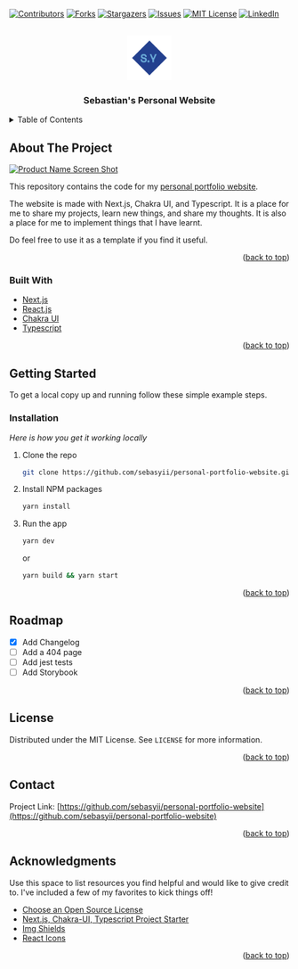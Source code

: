 <div id="top"></div>

<!-- PROJECT SHIELDS -->
<!--
*** I'm using markdown "reference style" links for readability.
*** Reference links are enclosed in brackets [ ] instead of parentheses ( ).
*** See the bottom of this document for the declaration of the reference variables
*** for contributors-url, forks-url, etc. This is an optional, concise syntax you may use.
*** https://www.markdownguide.org/basic-syntax/#reference-style-links
-->

[![Contributors][contributors-shield]][contributors-url]
[![Forks][forks-shield]][forks-url]
[![Stargazers][stars-shield]][stars-url]
[![Issues][issues-shield]][issues-url]
[![MIT License][license-shield]][license-url]
[![LinkedIn][linkedin-shield]][linkedin-url]

<!-- PROJECT LOGO -->
<br />
<div align="center">
  <a href="https://github.com/sebasyii/personal-portfolio-website">
    <img src="public/sebastian-yii-logo.svg" alt="Sebastian's Personal Website Logo" width="80" height="80">
  </a>

  <h3 align="center">Sebastian&#39;s Personal Website</h3>
</div>

<!-- TABLE OF CONTENTS -->
<details>
  <summary>Table of Contents</summary>
  <ol>
    <li>
      <a href="#about-the-project">About The Project</a>
      <ul>
        <li><a href="#built-with">Built With</a></li>
      </ul>
    </li>
    <li>
      <a href="#getting-started">Getting Started</a>
      <ul>
        <li><a href="#prerequisites">Prerequisites</a></li>
        <li><a href="#installation">Installation</a></li>
      </ul>
    </li>
    <li><a href="#license">License</a></li>
    <li><a href="#contact">Contact</a></li>
    <li><a href="#acknowledgments">Acknowledgments</a></li>
  </ol>
</details>

<!-- ABOUT THE PROJECT -->

## About The Project

[![Product Name Screen Shot][product-screenshot]](https://sebastianyii.com)

This repository contains the code for my [personal portfolio website](https://sebastianyii.com).

The website is made with Next.js, Chakra UI, and Typescript. It is a place for me to share my projects, learn new things, and share my thoughts. It is also a place for me to implement things that I have learnt.

Do feel free to use it as a template if you find it useful.

<p align="right">(<a href="#top">back to top</a>)</p>

### Built With

- [Next.js](https://nextjs.org/)
- [React.js](https://reactjs.org/)
- [Chakra UI](https://chakra-ui.com/)
- [Typescript](https://typescriptlang.org/)

<p align="right">(<a href="#top">back to top</a>)</p>

<!-- GETTING STARTED -->

## Getting Started

To get a local copy up and running follow these simple example steps.

### Installation

_Here is how you get it working locally_

1. Clone the repo
   ```sh
   git clone https://github.com/sebasyii/personal-portfolio-website.git
   ```
2. Install NPM packages
   ```sh
   yarn install
   ```
3. Run the app
   ```sh
   yarn dev
   ```
   or
   ```sh
   yarn build && yarn start
   ```

<p align="right">(<a href="#top">back to top</a>)</p>

<!-- ROADMAP -->

## Roadmap

- [x] Add Changelog
- [ ] Add a 404 page
- [ ] Add jest tests
- [ ] Add Storybook

<p align="right">(<a href="#top">back to top</a>)</p>

<!-- LICENSE -->

## License

Distributed under the MIT License. See `LICENSE` for more information.

<p align="right">(<a href="#top">back to top</a>)</p>

<!-- CONTACT -->

## Contact

Project Link: [https://github.com/sebasyii/personal-portfolio-website](https://github.com/sebasyii/personal-portfolio-website)

<p align="right">(<a href="#top">back to top</a>)</p>

<!-- ACKNOWLEDGMENTS -->

## Acknowledgments

Use this space to list resources you find helpful and would like to give credit to. I've included a few of my favorites to kick things off!

- [Choose an Open Source License](https://choosealicense.com)
- [Next.js, Chakra-UI, Typescript Project Starter](https://github.com/jpedroschmitz/typescript-nextjs-starter)
- [Img Shields](https://shields.io)
- [React Icons](https://react-icons.github.io/react-icons/search)

<p align="right">(<a href="#top">back to top</a>)</p>

<!-- MARKDOWN LINKS & IMAGES -->
<!-- https://www.markdownguide.org/basic-syntax/#reference-style-links -->

[contributors-shield]: https://img.shields.io/github/contributors/sebasyii/personal-portfolio-website.svg?style=for-the-badge
[contributors-url]: https://github.com/sebasyii/personal-portfolio-website/graphs/contributors
[forks-shield]: https://img.shields.io/github/forks/sebasyii/personal-portfolio-website.svg?style=for-the-badge
[forks-url]: https://github.com/sebasyii/personal-portfolio-website/network/members
[stars-shield]: https://img.shields.io/github/stars/sebasyii/personal-portfolio-website.svg?style=for-the-badge
[stars-url]: https://github.com/sebasyii/personal-portfolio-website/stargazers
[issues-shield]: https://img.shields.io/github/issues/sebasyii/personal-portfolio-website.svg?style=for-the-badge
[issues-url]: https://github.com/sebasyii/personal-portfolio-website/issues
[license-shield]: https://img.shields.io/github/license/sebasyii/personal-portfolio-website.svg?style=for-the-badge
[license-url]: https://github.com/sebasyii/personal-portfolio-website/blob/main/LICENSE
[linkedin-shield]: https://img.shields.io/badge/-LinkedIn-black.svg?style=for-the-badge&logo=linkedin&colorB=555
[linkedin-url]: https://www.linkedin.com/in/sebastian-yii-5272841a3/
[product-screenshot]: public/projects/portfolio-thumbnail-image.png
